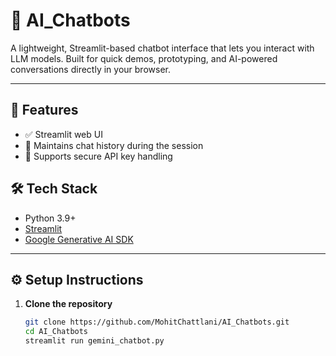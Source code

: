 # 🤖 AI_Chatbots

A lightweight, Streamlit-based chatbot interface that lets you interact with LLM models. Built for quick demos, prototyping, and AI-powered conversations directly in your browser.

---

## 🚀 Features

- ✅ Streamlit web UI
- 💬 Maintains chat history during the session
- 🔐 Supports secure API key handling


## 🛠️ Tech Stack

- Python 3.9+
- [Streamlit](https://streamlit.io/)
- [Google Generative AI SDK](https://ai.google.dev/)

---

## ⚙️ Setup Instructions

1. **Clone the repository**  
   ```bash
   git clone https://github.com/MohitChattlani/AI_Chatbots.git
   cd AI_Chatbots
   streamlit run gemini_chatbot.py
